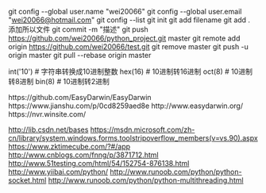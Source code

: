 git config --global user.name "wei20066"
git config --global user.email "wei20066@hotmail.com"
git config --list
git init
git add filename
git add . 添加所以文件
git commit -m "描述"
git push https://github.com/wei20066/python_project.git master
git remote add origin https://github.com/wei20066/test.git
git remove master
git push -u origin master
git pull --rebase origin master


int('10')   	# 字符串转换成10进制整数
hex(16)     	# 10进制转16进制
oct(8)      	# 10进制转8进制
bin(8)      	# 10进制转2进制

<script type="text/javascript"  src='../../static/assets/bootstrap/js/bootstrap.min.js' charset="UTF-8"></script>
<link rel="stylesheet" href="../../static/assets/bootstrap/css/bootstrap.min.css">
https://github.com/EasyDarwin/EasyDarwin
https://www.jianshu.com/p/0cd8259aed8e
http://www.easydarwin.org/
https://nvr.winsite.com/

http://lib.csdn.net/bases
https://msdn.microsoft.com/zh-cn/library/system.windows.forms.toolstripoverflow_members(v=vs.90).aspx
https://www.zktimecube.com/?#/app
http://www.cnblogs.com/fnng/p/3871712.html
http://www.51testing.com/html/54/152754-876138.html
http://www.yiibai.com/python/
http://www.runoob.com/python/python-socket.html
http://www.runoob.com/python/python-multithreading.html